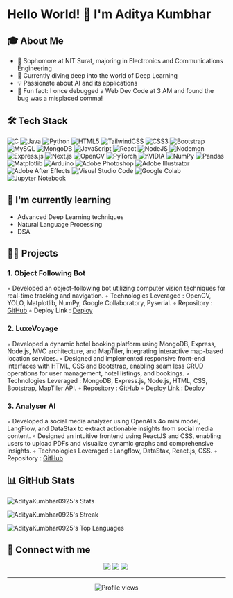 # Hello World! 👋 I'm Aditya Kumbhar

## 🎓 About Me
- 🏫 Sophomore at NIT Surat, majoring in Electronics and Communications Engineering
- 🧠 Currently diving deep into the world of Deep Learning
- 💡 Passionate about AI and its applications
- 🎉 Fun fact: I once debugged a Web Dev Code at 3 AM and found the bug was a misplaced comma!

## 🛠 Tech Stack
![C](https://img.shields.io/badge/c-%2300599C.svg?style=for-the-badge&logo=c&logoColor=white)
![Java](https://img.shields.io/badge/java-%23ED8B00.svg?style=for-the-badge&logo=openjdk&logoColor=white)
![Python](https://img.shields.io/badge/python-3670A0?style=for-the-badge&logo=python&logoColor=ffdd54)
![HTML5](https://img.shields.io/badge/html5-%23E34F26.svg?style=for-the-badge&logo=html5&logoColor=white)
![TailwindCSS](https://img.shields.io/badge/tailwindcss-%2338B2AC.svg?style=for-the-badge&logo=tailwind-css&logoColor=white)
![CSS3](https://img.shields.io/badge/css3-%231572B6.svg?style=for-the-badge&logo=css3&logoColor=white)
![Bootstrap](https://img.shields.io/badge/bootstrap-%238511FA.svg?style=for-the-badge&logo=bootstrap&logoColor=white)
![MySQL](https://img.shields.io/badge/mysql-4479A1.svg?style=for-the-badge&logo=mysql&logoColor=white)
![MongoDB](https://img.shields.io/badge/MongoDB-%234ea94b.svg?style=for-the-badge&logo=mongodb&logoColor=white)
![JavaScript](https://img.shields.io/badge/javascript-%23323330.svg?style=for-the-badge&logo=javascript&logoColor=%23F7DF1E)
![React](https://img.shields.io/badge/react-%2320232a.svg?style=for-the-badge&logo=react&logoColor=%2361DAFB)
![NodeJS](https://img.shields.io/badge/node.js-6DA55F?style=for-the-badge&logo=node.js&logoColor=white)
![Nodemon](https://img.shields.io/badge/NODEMON-%23323330.svg?style=for-the-badge&logo=nodemon&logoColor=%BBDEAD)
![Express.js](https://img.shields.io/badge/express.js-%23404d59.svg?style=for-the-badge&logo=express&logoColor=%2361DAFB)
![Next.js](https://img.shields.io/badge/Next.js-000000?style=for-the-badge&logo=next.js&logoColor=white)
![OpenCV](https://img.shields.io/badge/opencv-%23white.svg?style=for-the-badge&logo=opencv&logoColor=white)
![PyTorch](https://img.shields.io/badge/PyTorch-%23EE4C2C.svg?style=for-the-badge&logo=PyTorch&logoColor=white)
![nVIDIA](https://img.shields.io/badge/cuda-000000.svg?style=for-the-badge&logo=nVIDIA&logoColor=green)
![NumPy](https://img.shields.io/badge/numpy-%23013243.svg?style=for-the-badge&logo=numpy&logoColor=white)
![Pandas](https://img.shields.io/badge/pandas-%23150458.svg?style=for-the-badge&logo=pandas&logoColor=white)
![Matplotlib](https://img.shields.io/badge/Matplotlib-%23ffffff.svg?style=for-the-badge&logo=Matplotlib&logoColor=black)
![Arduino](https://img.shields.io/badge/-Arduino-00979D?style=for-the-badge&logo=Arduino&logoColor=white)
![Adobe Photoshop](https://img.shields.io/badge/adobe%20photoshop-%2331A8FF.svg?style=for-the-badge&logo=adobe%20photoshop&logoColor=white)
![Adobe Illustrator](https://img.shields.io/badge/adobe%20illustrator-%23FF9A00.svg?style=for-the-badge&logo=adobe%20illustrator&logoColor=white)
![Adobe After Effects](https://img.shields.io/badge/Adobe%20After%20Effects-9999FF.svg?style=for-the-badge&logo=Adobe%20After%20Effects&logoColor=white)
![Visual Studio Code](https://img.shields.io/badge/Visual%20Studio%20Code-0078d7.svg?style=for-the-badge&logo=visual-studio-code&logoColor=white)
![Google Colab](https://img.shields.io/badge/Google%20Colab-%23F9A825.svg?style=for-the-badge&logo=googlecolab&logoColor=white)
![Jupyter Notebook](https://img.shields.io/badge/jupyter-%23FA0F00.svg?style=for-the-badge&logo=jupyter&logoColor=white)


## 🌱 I'm currently learning
- Advanced Deep Learning techniques
- Natural Language Processing
- DSA

## 👨‍💻 Projects
### 1. Object Following Bot
◦ Developed an object-following bot utilizing computer vision techniques for real-time tracking and navigation.
◦ Technologies Leveraged : OpenCV, YOLO, Matplotlib, NumPy, Google Collaboratory, Pyserial.
◦ Repository : [GitHub](https://github.com/AdityaKumbhar0925/ObjectFollowingBot)
◦ Deploy Link : [Deploy](https://github.com/AdityaKumbhar0925/ObjectFollowingBot)



### 2. LuxeVoyage
 ◦ Developed a dynamic hotel booking platform using MongoDB, Express, Node.js, MVC architecture, and
   MapTiler, integrating interactive map-based location services.
 ◦ Designed and implemented responsive front-end interfaces with HTML, CSS and Bootstrap, enabling seam
   less CRUD operations for user management, hotel listings, and bookings.
 ◦ Technologies Leveraged : MongoDB, Express.js, Node.js, HTML, CSS, Bootstrap, MapTiler API.
 ◦ Repository : [GitHub]([https://github.com/AdityaKumbhar0925/ObjectFollowingBot](https://github.com/AdityaKumbhar0925/LuxeVoyage))
 ◦ Deploy Link : [Deploy](luxevoyage-iw4d.onrender.com/listings)

   

### 3. Analyser AI
◦ Developed a social media analyzer using OpenAI’s 4o mini model, LangFlow, and DataStax to extract
  actionable insights from social media content.
◦ Designed an intuitive frontend using ReactJS and CSS, enabling users to upload PDFs and visualize dynamic
  graphs and comprehensive insights.
◦ Technologies Leveraged : Langflow, DataStax, React.js, CSS.
◦ Repository : [GitHub](https://github.com/AdityaKumbhar0925/Social-Media-Analyzer)




## 📊 GitHub Stats

![AdityaKumbhar0925's Stats](https://github-readme-stats.vercel.app/api?username=AdityaKumbhar0925&theme=blue-green&show_icons=true&hide_border=true&count_private=true)

![AdityaKumbhar0925's Streak](https://github-readme-streak-stats.herokuapp.com/?user=AdityaKumbhar0925&theme=blue-green&hide_border=true)

![AdityaKumbhar0925's Top Languages](https://github-readme-stats.vercel.app/api/top-langs/?username=AdityaKumbhar0925&theme=blue-green&show_icons=true&hide_border=true&layout=compact)

## 🤝 Connect with me
<p align="center">
  <a href="https://www.linkedin.com/in/AdityaKumbhar0925/"><img src="https://img.shields.io/badge/LinkedIn-0077B5?style=for-the-badge&logo=linkedin&logoColor=white"/></a>
    <a href="https://github.com/AdityaKumbhar0925/"><img src="https://img.shields.io/badge/GitHub-100000?style=for-the-badge&logo=github&logoColor=white"/></a>
  <a href="https://mail.google.com/mail/?view=cm&fs=1&tf=1&to=adityakumbhar0925@gmail.com"><img src="https://img.shields.io/badge/Gmail-D14836?style=for-the-badge&logo=gmail&logoColor=white"/></a>&nbsp;
</p>

---

<div align="center">
  <img src="https://komarev.com/ghpvc/?username=AdityaKumbhar0925&label=Profile%20views&color=0e75b6&style=flat" alt="Profile views">
</div>
